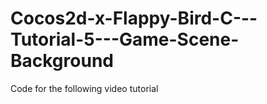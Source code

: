 Cocos2d-x-Flappy-Bird-C---Tutorial-5---Game-Scene-Background
============================================================

Code for the following video tutorial 
